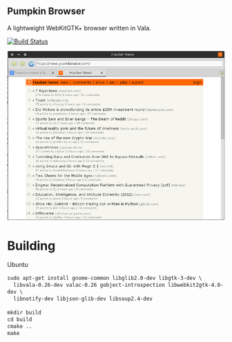 Pumpkin Browser
---------------

A lightweight WebKitGTK+ browser written in Vala.

[![Build Status](https://semaphoreci.com/api/v1/projects/b97efd4f-36f1-4f28-8ef7-520f9ea774d2/514614/badge.svg)](https://semaphoreci.com/dannote/pumpkin-browser)

![Screenshot](screenshot.png?raw=true)      

Building
========

Ubuntu
```
sudo apt-get install gnome-common libglib2.0-dev libgtk-3-dev \
  libvala-0.26-dev valac-0.26 gobject-introspection libwebkit2gtk-4.0-dev \
  libnotify-dev libjson-glib-dev libsoup2.4-dev

mkdir build
cd build
cmake ..
make
```